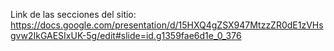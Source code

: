 Link de las secciones del sitio: https://docs.google.com/presentation/d/15HXQ4gZSX947MtzzZR0dE1zVHsgvw2IkGAESIxUK-5g/edit#slide=id.g1359fae6d1e_0_376
